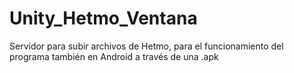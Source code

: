 # Unity_Hetmo_Ventana
Servidor para subir archivos de Hetmo, para el funcionamiento del programa también en Android a través de una .apk
